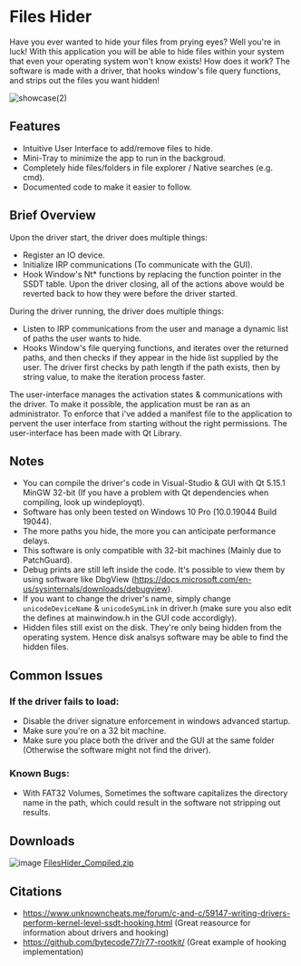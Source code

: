 # Files Hider
Have you ever wanted to hide your files from prying eyes? Well you're in luck! With this application you will be able to hide files within your system that even your operating system won't know exists!
How does it work? The software is made with a driver, that hooks window's file query functions, and strips out the files you want hidden!

![showcase(2)](https://user-images.githubusercontent.com/60044819/161398181-91ab970e-8e03-4cea-a52a-3c6d36ef7bbb.gif)

## Features
- Intuitive User Interface to add/remove files to hide.
- Mini-Tray to minimize the app to run in the backgroud.
- Completely hide files/folders in file explorer / Native searches (e.g. cmd).
- Documented code to make it easier to follow.

## Brief Overview
Upon the driver start, the driver does multiple things:
- Register an IO device.
- Initialize IRP communications (To communicate with the GUI).
- Hook Window's Nt\* functions by replacing the function pointer in the SSDT table.
Upon the driver closing, all of the actions above would be reverted back to how they were before the driver started.

During the driver running, the driver does multiple things:
- Listen to IRP communications from the user and manage a dynamic list of paths the user wants to hide.
- Hooks Window's file querying functions, and iterates over the returned paths, and then checks if they appear in the hide list supplied by the user. The driver first checks by path length if the path exists, then by string value, to make the iteration process faster.

The user-interface manages the activation states & communications with the driver. To make it possible, the application must be ran as an administrator. To enforce that i've added a manifest file to the application to pervent the user interface from starting without the right permissions.
The user-interface has been made with Qt Library.

## Notes
- You can compile the driver's code in Visual-Studio & GUI with Qt 5.15.1 MinGW 32-bit (If you have a problem with Qt dependencies when compiling, look up windeployqt).
- Software has only been tested on Windows 10 Pro (10.0.19044 Build 19044).
- The more paths you hide, the more you can anticipate performance delays.
- This software is only compatible with 32-bit machines (Mainly due to PatchGuard).
- Debug prints are still left inside the code. It's possible to view them by using software like DbgView (https://docs.microsoft.com/en-us/sysinternals/downloads/debugview).
- If you want to change the driver's name, simply change `unicodeDeviceName` & `unicodeSymLink` in driver.h (make sure you also edit the defines at mainwindow.h in the GUI code accordigly).
- Hidden files still exist on the disk. They're only being hidden from the operating system. Hence disk analsys software may be able to find the hidden files.

## Common Issues
### If the driver fails to load:
- Disable the driver signature enforcement in windows advanced startup.
- Make sure you're on a 32 bit machine.
- Make sure you place both the driver and the GUI at the same folder (Otherwise the software might not find the driver).

### Known Bugs:
- With FAT32 Volumes, Sometimes the software capitalizes the directory name in the path, which could result in the software not stripping out results.

## Downloads
![image](https://user-images.githubusercontent.com/60044819/161398104-52ec9007-ef1d-4d2d-9c60-7ca1b15df2d7.png) [FilesHider_Compiled.zip](https://github.com/Asaf-Zanjiri/Files-Hider/releases)

## Citations
- https://www.unknowncheats.me/forum/c-and-c/59147-writing-drivers-perform-kernel-level-ssdt-hooking.html (Great reasource for information about drivers and hooking)
- https://github.com/bytecode77/r77-rootkit/ (Great example of hooking implementation)
